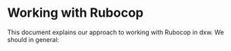 # Working with Rubocop

This document explains our approach to working with Rubocop in dxw. We should
in general:

